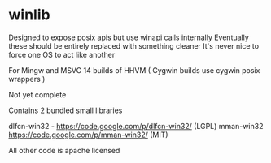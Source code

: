 winlib
================

Designed to expose posix apis but use winapi calls internally
Eventually these should be entirely replaced with something cleaner
It's never nice to force one OS to act like another

For Mingw and MSVC 14 builds of HHVM
( Cygwin builds use cygwin posix wrappers )

Not yet complete

Contains 2 bundled small libraries

dlfcn-win32 - https://code.google.com/p/dlfcn-win32/ (LGPL)
mman-win32 https://code.google.com/p/mman-win32/ (MIT)

All other code is apache licensed